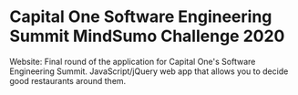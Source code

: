 # Capital One Software Engineering Summit MindSumo Challenge 2020
Website: <a href="https://danielbrod01.github.io/restaurant/index.html"></a>
Final round of the application for Capital One's Software Engineering Summit. JavaScript/jQuery web app that allows you to decide good restaurants around them.
